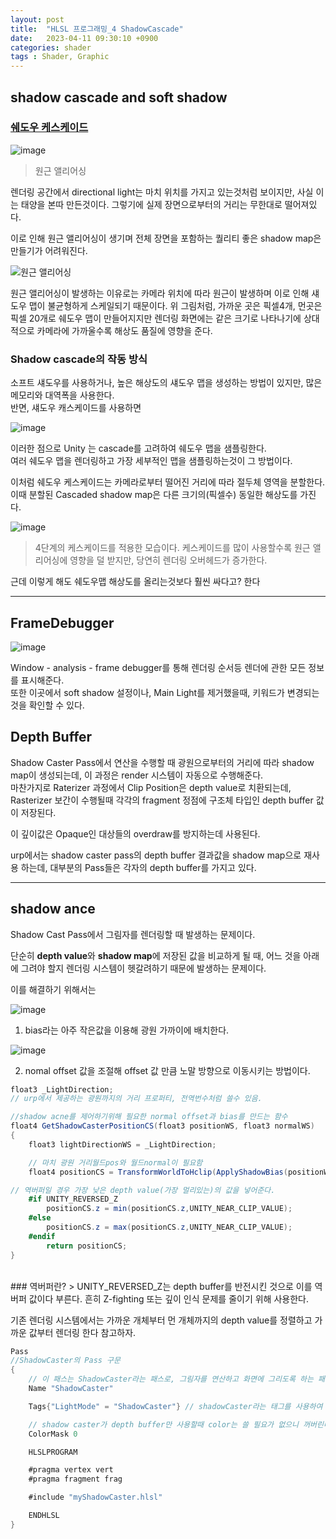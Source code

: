 ```yaml
---
layout: post
title:  "HLSL 프로그래밍_4 ShadowCascade"
date:   2023-04-11 09:30:10 +0900
categories: shader
tags : Shader, Graphic
---
```

## shadow cascade and soft shadow

### [쉐도우 케스케이드](https://docs.unity3d.com/kr/2020.3/Manual/shadow-cascades.html)

![image](https://user-images.githubusercontent.com/65288322/227157658-bd0642ff-86c7-4b00-a853-5bfce0233324.png)
> 원근 앨리어싱

렌더링 공간에서 directional light는 마치 위치를 가지고 있는것처럼 보이지만, 사실 이는 태양을 본따 만든것이다. 그렇기에 실제 장면으로부터의 거리는 무한대로 떨어져있다.  

이로 인해 원근 앨리어싱이 생기며 전체 장면을 포함하는 퀄리티 좋은 shadow map은 만들기가 어려워진다.

![원근 앨리어싱](https://user-images.githubusercontent.com/65288322/227157823-c7ed1c3c-873c-4e63-98a3-303f0ee8ab86.png)

원근 앨리어싱이 발생하는 이유로는 카메라 위치에 따라 원근이 발생하며 이로 인해 섀도우 맵이 불균형하게 스케일되기 때문이다. 위 그림처럼, 가까운 곳은 픽셀4개, 먼곳은 픽셀 20개로 쉐도우 맵이 만들어지지만 렌더링 화면에는 같은 크기로 나타나기에 상대적으로 카메라에 가까울수록 해상도 품질에 영향을 준다.

### Shadow cascade의 작동 방식
소프트 섀도우를 사용하거나, 높은 해상도의 섀도우 맵을 생성하는 방법이 있지만, 많은 메모리와 대역폭을 사용한다.  
반면, 섀도우 캐스케이드를 사용하면

![image](https://user-images.githubusercontent.com/65288322/227162125-044f2d6b-e385-4ca6-a68b-ddf236b1ff46.png)

이러한 점으로 Unity 는 cascade를 고려하여 쉐도우 맵을 샘플링한다.  
여러 쉐도우 맵을 렌더링하고 가장 세부적인 맵을 샘플링하는것이 그 방법이다.  


이처럼 쉐도우 케스케이드는 카메라로부터 떨어진 거리에 따라 절두체 영역을 분할한다.
이때 분할된 Cascaded shadow map은 다른 크기의(픽셀수) 동일한 해상도를 가진다.

![image](https://user-images.githubusercontent.com/65288322/227161834-042969ec-3cc6-4eef-a858-6ee60648f2b5.png)

> 4단계의 케스케이드를 적용한 모습이다.
케스케이드를 많이 사용할수록 원근 앨리어싱에 영향을 덜 받지만, 당연히 렌더링 오버헤드가 증가한다.

근데 이렇게 해도 쉐도우맵 해상도를 올리는것보다 훨씬 싸다고? 한다


-----
## FrameDebugger

![image](https://user-images.githubusercontent.com/65288322/227228056-dc835ee3-3c1e-465b-bd78-f58e5edc4526.png)

Window - analysis - frame debugger를 통해 렌더링 순서등 렌더에 관한 모든 정보를 표시해준다.  
또한 이곳에서 soft shadow 설정이나, Main Light를 제거했을때, 키워드가 변경되는것을 확인할 수 있다.  

## Depth Buffer
Shadow Caster Pass에서 연산을 수행할 때 광원으로부터의 거리에 따라 shadow map이 생성되는데, 이 과정은 render 시스템이 자동으로 수행해준다.  
마찬가지로 Raterizer 과정에서  Clip Position은 depth value로 치환되는데,  Rasterizer 보간이 수행될때 각각의 fragment 정점에 구조체 타입인 depth buffer 값이 저장된다.

이 깊이값은 Opaque인 대상들의 overdraw를 방지하는데 사용된다.


urp에서는  shadow caster pass의 depth buffer 결과값을 shadow map으로 재사용 하는데, 대부분의 Pass들은 각자의 depth buffer를 가지고 있다.

-----
## shadow ance
Shadow Cast Pass에서 그림자를 렌더링할 때 발생하는 문제이다.  

단순히 **depth value**와 **shadow map**에 저장된 값을 비교하게 될 때, 어느 것을 아래에 그려야 할지 렌더링 시스템이 헷갈려하기 때문에 발생하는 문제이다.

이를 해결하기 위해서는

![image](https://user-images.githubusercontent.com/65288322/228268309-aa6ab6de-81dd-4fdc-b7eb-418925d48168.png)

1. bias라는 아주 작은값을 이용해 광원 가까이에 배치한다.

![image](https://user-images.githubusercontent.com/65288322/228268341-ee7e17d1-a7d3-493c-8f19-6e33d6d8864f.png)

2.  nomal offset 값을 조절해 offset 값 만큼 노말 방향으로 이동시키는 방법이다.

```cs
float3 _LightDirection;
// urp에서 제공하는 광원까지의 거리 프로퍼티, 전역번수처럼 쓸수 있음.

//shadow acne를 제어하기위해 필요한 normal offset과 bias를 만드는 함수
float4 GetShadowCasterPositionCS(float3 positionWS, float3 normalWS)
{
    float3 lightDirectionWS = _LightDirection;

    // 마치 광원 거리월드pos와 월드normal이 필요함
    float4 positionCS = TransformWorldToHclip(ApplyShadowBias(positionWS,normalWS,lightDirectionWS));

// 역버퍼일 경우 가장 낮은 depth value(가장 멀리있는)의 값을 넣어준다.
    #if UNITY_REVERSED_Z
        positionCS.z = min(positionCS.z,UNITY_NEAR_CLIP_VALUE);
    #else
        positionCS.z = max(positionCS.z,UNITY_NEAR_CLIP_VALUE);
    #endif
        return positionCS;
}
```

<br>
### 역버퍼란?
> UNITY_REVERSED_Z는 depth buffer를 반전시킨 것으로 이를 역버퍼 값이다 부른다.
흔히 Z-fighting 또는 깊이 인식 문제를 줄이기 위해 사용한다.

기존 렌더링 시스템에서는 가까운 개체부터 먼 개체까지의 depth value를 정렬하고 가까운 값부터 렌더링 한다 참고하자.

```cs
Pass
//ShadowCaster의 Pass 구문
{
    // 이 패스는 ShadowCaster라는 패스로, 그림자를 연산하고 화면에 그리도록 하는 패스이다.
    Name "ShadowCaster"

    Tags{"LightMode" = "ShadowCaster"} // shadowCaster라는 태그를 사용하여 그림자임을 알림.

    // shadow caster가 depth buffer만 사용할때 color는 쓸 필요가 없으니 꺼버린다
    ColorMask 0

    HLSLPROGRAM

    #pragma vertex vert
    #pragma fragment frag

    #include "myShadowCaster.hlsl"

    ENDHLSL
}

```
